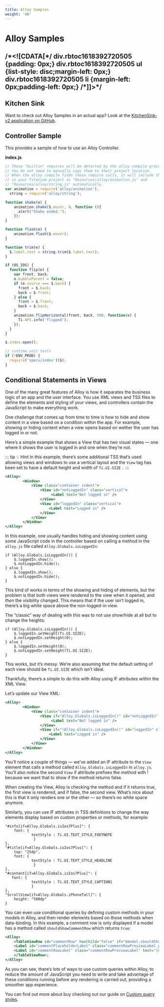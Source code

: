 ```yaml
---
title: Alloy Samples
weight: '40'
---
```


# Alloy Samples

## /\*<!\[CDATA\[\*/ div.rbtoc1618392720505 {padding: 0px;} div.rbtoc1618392720505 ul {list-style: disc;margin-left: 0px;} div.rbtoc1618392720505 li {margin-left: 0px;padding-left: 0px;} /\*\]\]>\*/

## Kitchen Sink

Want to check out Alloy Samples in an actual app? Look at the [KitchenSink-v2 application on GitHub](https://github.com/appcelerator/kitchensink-v2).

## Controller Sample

This provides a sample of how to use an Alloy Controller.

**index.js**

```javascript
// These "builtin" requires will be detected by the alloy compile process.
// You do not need to manually copy them to their project location.
// When the alloy compile finds these require calls, it will include them
// in your Titanium project as "Resources/alloy/animation.js" and
// "Resources/alloy/string.js" automatically.
var animation = require('alloy/animation'),
  string = require('alloy/string');

function shake(e) {
    animation.shake($.mover, 0, function (){
      alert("Shake ended.");
    });
}

function flash(e) {
    animation.flash($.mover);
}

function trim(e) {
  $.label.text = string.trim($.label.text);
}

if (OS_IOS) {
  function flip(e) {
    var front, back;
    e.bubbleParent = false;
    if (e.source === $.back) {
      front = $.back;
      back = $.front;
    } else {
      front = $.front;
      back = $.back;
    }
    animation.flipHorizontal(front, back, 500, function(e) {
      Ti.API.info('flipped');
    });
  }
}

$.index.open();

// runtime unit tests
if (!ENV_PROD) {
  require('specs/index')($);
}
```

## Conditional Statements in Views

One of the many great features of Alloy is how it separates the business logic of an app and the user interface. You use XML views and TSS files to define the elements and styling of your views, and controllers contain the JavaScript to make everything work.

One challenge that comes up from time to time is how to hide and show content in a view based on a condition within the app. For example, showing or hiding content when a view opens based on wether the user has logged in or not.

Here’s a simple example that shows a View that has two visual states — one where it shows the user is logged in and one when they’re not.

::: tip 💡 Hint
In this example, there’s some additional TSS that’s used allowing views and windows to use a vertical layout and the `View` tag has been set to have a default height and width of `Ti.UI.SIZE` `.`
:::

```xml
<Alloy>
        <Window>
            <View class="container indent">
                <View id="notLoggedIn" class="vertical">
                     <Label text="Not logged in" />
                </View>
                <View id="loggedIn" class="vertical">
                    <Label text="Logged in" />
                </View>
            </View>
        </Window>
</Alloy>
```

In this example, one usually handles hiding and showing content using some JavaScript code in the controller based on calling a method in the `alloy.js` file called `Alloy.Globals.isLoggedIn`:

```
if (Alloy.Globals.isLoggedIn()) {
    $.loggedIn.show();
    $.notLoggedIn.hide();
} else {
    $.loggedIn.show();
    $.notLoggedIn.hide();
}
```

This kind of works in terms of the showing and hiding of elements, but the problem is that both views were rendered to the view when it opened, and _then_ the visibility changed. This means that if the user isn’t logged in, there’s a big white space above the non-logged-in view.

The “classic” way of dealing with this was to not use show/hide at all but to change the heights:

```
if (Alloy.Globals.isLoggedIn()) {
    $.loggedIn.setHeight(Ti.UI.SIZE);
    $.notLoggedIn.setHeight(0);
} else {
    $.loggedIn.setHeight(0);
    $.notLoggedIn.setHeight(Ti.UI.SIZE);
}
```

This works, but it’s messy. We’re also assuming that the default setting of each view should be `Ti.UI.SIZE` which isn’t ideal.

Thankfully, there’s a simple to do this with Alloy using IF attributes _within_ the XML View.

Let’s update our View XML:

```xml
<Alloy>
        <Window>
            <View class="container indent">
                <View if="Alloy.Globals.isLoggedIn()" id="notLoggedIn" class="vertical">
                     <Label text="Not logged in" />
                </View>
                <View if="!Alloy.Globals.isLoggedIn()" id="loggedIn" class="vertical">
                    <Label text="Logged in" />
                </View>
            </View>
        </Window>
</Alloy>
```

You’ll notice a couple of things — we’ve added an IF attribute to the `View` element that calls a method called `Alloy.Globals.isLoggedIn` in `alloy.js`. You’ll also notice the second `View` if attribute prefixes the method with ! because we want that to show if the method returns false.

When creating the View, Alloy is checking the method and if it returns true, the first view is rendered, and if false, the second view. What’s nice about this is that it only renders one or the other — so there’s no white space anymore.

Similarly, you can use IF attributes in TSS definitions to change the way elements display based on custom properties or methods, for example:

```
"#info[if=Alloy.Globals.isIos7Plus]": {
    font: {
            textStyle : Ti.UI.TEXT_STYLE_FOOTNOTE
             }
},
"#title[if=Alloy.Globals.isIos7Plus]": {
    top: "25dp",
    font: {
            textStyle : Ti.UI.TEXT_STYLE_HEADLINE
             }
},
"#content[if=Alloy.Globals.isIos7Plus]": {
   font: {
            textStyle : Ti.UI.TEXT_STYLE_CAPTION1
            }
},
"ScrollView[if=Alloy.Globals.iPhoneTall]": {
    height: "500dp"
}
```

You can even use conditional queries by defining custom methods in your models in Alloy, and then render elements based on those methods when data-binding. In this example, a comment row is only displayed if a model has a method called `shouldShowCommentRow` which returns `true`:

```xml
<Alloy>
    <TableViewRow id="commentRow" hasChild="false" if="$model.shouldShowCommentRow()" onClick="onSelectComment">
    <Label id="commentPlaceholderLabel" class="commentRowPreviewLabel placeholderLabel" text="Ti.App.L('AddComment')" />
    <Label id="commentRowLabel" class="commentRowPreviewLabel" text="{Comment}" />
    </TableViewRow>;
</Alloy>
```

As you can see, there’s lots of ways to use custom queries within Alloy, to reduce the amount of JavaScript you need to write and take advantage of these conditions running before any rendering is carried out, providing a smoother app experience.

You can find out more about buy checking out our guide on [Custom query styles](/guide/Alloy_Framework/Alloy_Guide/Alloy_Views/Alloy_Styles_and_Themes/#custom-query-styles).

